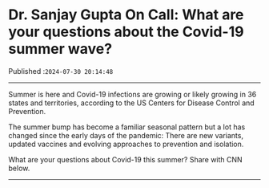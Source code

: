 # Dr. Sanjay Gupta On Call: What are your questions about the Covid-19 summer wave?

Published :`2024-07-30 20:14:48`

---

Summer is here and Covid-19 infections are growing or likely growing in 36 states and territories, according to the US Centers for Disease Control and Prevention.

The summer bump has become a familiar seasonal pattern but a lot has changed since the early days of the pandemic: There are new variants, updated vaccines and evolving approaches to prevention and isolation.

What are your questions about Covid-19 this summer? Share with CNN below.

---

